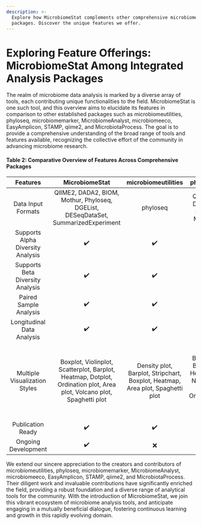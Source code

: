 ```yaml
---
description: >-
  Explore how MicrobiomeStat complements other comprehensive microbiome
  packages. Discover the unique features we offer.
---
```


# Exploring Feature Offerings: MicrobiomeStat Among Integrated Analysis Packages

The realm of microbiome data analysis is marked by a diverse array of tools, each contributing unique functionalities to the field. MicrobiomeStat is one such tool, and this overview aims to elucidate its features in comparison to other established packages such as microbiomeutilities, phyloseq, microbiomemarker, MicrobiomeAnalyst, microbiomeeco, EasyAmplicon, STAMP, qiime2, and MicrobiotaProcess. The goal is to provide a comprehensive understanding of the broad range of tools and features available, recognizing the collective effort of the community in advancing microbiome research.

#### Table 2: Comparative Overview of Features Across Comprehensive Packages

|              Features             |                                                     MicrobiomeStat                                                    |                               microbiomeutilities                              |                         phyloseq                         |                microbiomemarker               |                                                                MicrobiomeAnalyst                                                               |                                             microbiomeeco                                             |                                                     EasyAmplicon                                                     |         STAMP        |                 qiime2                |                                            MicrobiotaProcess                                            |
| :-------------------------------: | :-------------------------------------------------------------------------------------------------------------------: | :----------------------------------------------------------------------------: | :------------------------------------------------------: | :-------------------------------------------: | :--------------------------------------------------------------------------------------------------------------------------------------------: | :---------------------------------------------------------------------------------------------------: | :------------------------------------------------------------------------------------------------------------------: | :------------------: | :-----------------------------------: | :-----------------------------------------------------------------------------------------------------: |
|         Data Input Formats        |                   QIIME2, DADA2, BIOM, Mothur, Phyloseq, DGEList, DESeqDataSet, SummarizedExperiment                  |                                    phyloseq                                    |                QIIME2, DADA2, BIOM, Mothur               |     QIIME2, DADA2, BIOM, Mothur, Phyloseq     |                                                             txt, .csv, biom, mothur                                                            |                                QIIME, QIIME2, HUMAnN, Kraken2, phyloseq                               |                                                 Paired fastq/fq files                                                |         .tsv         |              fastq, biom              | qiime2, dada2, MetaPhlAn, Returns MPSE object, Phyloseq, TreeSummarizedExperiment, SummarizedExperiment |
| Supports Alpha Diversity Analysis |                                                           ✔️                                                          |                                       ✔️                                       |                            ✔️                            |                       ✔️                      |                                                                       ✔️                                                                       |                                                   ✔️                                                  |                                                          ✔️                                                          |           ❌          |                   ✔️                  |                                                    ✔️                                                   |
|  Supports Beta Diversity Analysis |                                                           ✔️                                                          |                                       ✔️                                       |                            ✔️                            |                       ✔️                      |                                                                       ✔️                                                                       |                                                   ✔️                                                  |                                                          ✔️                                                          |           ❌          |                   ✔️                  |                                                    ✔️                                                   |
|       Paired Sample Analysis      |                                                           ✔️                                                          |                                       ✔️                                       |                             ❌                            |                       ❌                       |                                                                        ❌                                                                       |                                                   ❌                                                   |                                                           ❌                                                          |           ❌          |                   ✔️                  |                                                    ❌                                                    |
|     Longitudinal Data Analysis    |                                                           ✔️                                                          |                                       ✔️                                       |                             ❌                            |                       ❌                       |                                                                        ❌                                                                       |                                                   ❌                                                   |                                                           ❌                                                          |           ❌          |                   ✔️                  |                                                    ❌                                                    |
|   Multiple Visualization Styles   | Boxplot, Violinplot, Scatterplot, Barplot, Heatmap, Dotplot, Ordination plot, Area plot, Volcano plot, Spaghetti plot | Density plot, Barplot, Stripchart, Boxplot, Heatmap, Area plot, Spaghetti plot | Boxplot, Barplot, Heatmap, Network plot, Ordination plot | Boxplot, Heatmap, Dotplot, Barplot, Cladogram | Stacked bar/area plot, Interactive pie chart, Rarefaction curve, Phylogenetic tree, Heat tree, Boxplot, Heatmap, Network plot, Ordination plot | Barplot, Boxplot, Heatmap, Pie chart, Venn diagram, Ordination plot, Circular heatmap, Sankey diagram | Barplot, Cladogram, Phylogenetic tree, Heatmap, Sankey diagram, Venn diagram, Ordination plot, Volcano plot, Boxplot | Barplot, Scatterplot | Scatterplot, Ordination plot, Boxplot |                   Barplot, Boxplot, Heatmap, Ordination plot, Tree plot, Volcano plot                   |
|         Publication Ready         |                                                           ✔️                                                          |                                       ✔️                                       |                             ❌                            |                       ❌                       |                                                                       ✔️                                                                       |                                                   ❌                                                   |                                                           ❌                                                          |          ✔️          |                   ❌                   |                                                    ❌                                                    |
|        Ongoing Development        |                                                           ✔️                                                          |                                        ❌                                       |                            ✔️                            |                       ❌                       |                                                                       ✔️                                                                       |                                                   ✔️                                                  |                                                          ✔️                                                          |           ❌          |                   ✔️                  |                                                    ✔️                                                   |

We extend our sincere appreciation to the creators and contributors of microbiomeutilities, phyloseq, microbiomemarker, MicrobiomeAnalyst, microbiomeeco, EasyAmplicon, STAMP, qiime2, and MicrobiotaProcess. Their diligent work and invaluable contributions have significantly enriched the field, providing a robust foundation and a diverse range of analytical tools for the community. With the introduction of MicrobiomeStat, we join this vibrant ecosystem of microbiome analysis tools, and anticipate engaging in a mutually beneficial dialogue, fostering continuous learning and growth in this rapidly evolving domain.